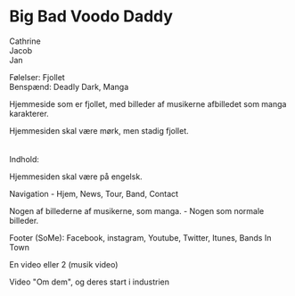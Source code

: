 # Big Bad Voodo Daddy

Cathrine
<br>
Jacob
<br>
Jan

Følelser: Fjollet
<br>
Benspænd: Deadly Dark, Manga


Hjemmeside som er fjollet, med billeder af musikerne afbilledet som manga karakterer.

Hjemmesiden skal være mørk, men stadig fjollet.
<br>
<br>
<br>
Indhold:

Hjemmesiden skal være på engelsk.


Navigation - Hjem, News, Tour, Band, Contact


Nogen af billederne af musikerne, som manga. - Nogen som normale billeder.

Footer (SoMe): Facebook, instagram, Youtube, Twitter, Itunes, Bands In Town

En video eller 2 (musik video)

Video "Om dem", og deres start i industrien
